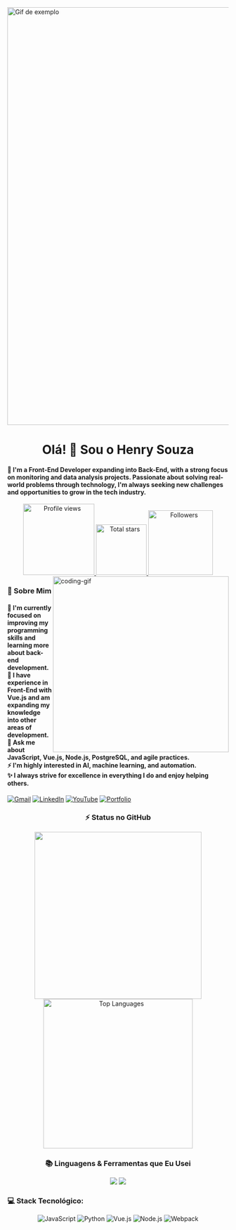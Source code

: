 
<img src="https://i.pinimg.com/originals/96/cb/5a/96cb5a29b529cd85483b9dc1d322ca93.gif" alt="Gif de exemplo" width="950" />


<!-- Greeting -->
<h1 align="center">Olá! 🙏 Sou o Henry Souza</h1>

<h4 align="left">🌟 I'm a Front-End Developer expanding into Back-End, with a strong focus on monitoring and data analysis projects. Passionate about solving real-world problems through technology, I'm always seeking new challenges and opportunities to grow in the tech industry.</h4>

<div align="center">
  <a href="https://github.com/Henry-Souza">
    <img width="162px" 
         src="https://komarev.com/ghpvc/?username=Henry-Souza&label=Profile%20views&color=318CE7&style=for-the-badge" 
         alt="Profile views" />
  </a>
  <a href="https://api.github-star-counter.workers.dev/user/Henry-Souza">
    <img width="115px" 
         alt="Total stars" 
         title="Total stars on GitHub" 
         src="https://custom-icon-badges.herokuapp.com/badge/dynamic/json?logo=star&color=318CE7&labelColor=505050&label=Stars&style=for-the-badge&query=%24.stars&url=https://api.github-star-counter.workers.dev/user/Henry-Souza" />
  </a>
  <a href="https://github.com/Henry-Souza?tab=followers">
    <img width="147px" 
         alt="Followers" 
         title="Follow me on GitHub" 
         src="https://custom-icon-badges.herokuapp.com/github/followers/Henry-Souza?color=318CE7&labelColor=505050&style=for-the-badge&logo=person-add&label=Followers&logoColor=white" />
  </a>
</div>

<!-- 👀 VIEWS -->
<img align="right" alt="coding-gif" width="400" src="https://github.com/Henry-Souza/yourgif.gif">

<!-- About Me -->
<h3 align="left">💫 Sobre Mim</h3>

<h4>
 🌱 I'm currently focused on improving my programming skills and learning more about back-end development. </br>
🔭 I have experience in Front-End with Vue.js and am expanding my knowledge into other areas of development. </br>
💬 Ask me about JavaScript, Vue.js, Node.js, PostgreSQL, and agile practices. </br>
⚡ I'm highly interested in AI, machine learning, and automation. </br>
✨ I always strive for excellence in everything I do and enjoy helping others.
</h4>

<!-- Links to contact -->
<div align="left">
  <a href="mailto:henry.souza@gmail.com"><img src="https://img.shields.io/badge/Gmail-333333?style=for-the-badge&logo=gmail&logoColor=red" alt="Gmail" /></a>
  <a href="https://www.linkedin.com/in/henry-souza" target="_blank"><img src="https://img.shields.io/badge/LinkedIn-0077B5?style=for-the-badge&logo=linkedin&logoColor=white" alt="LinkedIn" /></a>
  <a href="https://www.youtube.com/c/HenrySouza" target="_blank"><img src="https://img.shields.io/badge/YouTube-BF616A?style=for-the-badge&logo=youtube&logoColor=ECEFF4" alt="YouTube" /></a>
  <a href="https://henry-souza-portfolio.netlify.app/" target="_blank"><img src="https://img.shields.io/badge/Portfolio-FF5722?style=for-the-badge&logo=todoist&logoColor=white" alt="Portfolio" /></a>
</div>

<!-- Github Stats -->
<h3 align="center">⚡ Status no GitHub</h3>
<div align="center">
  <img width="380" src="https://github-readme-stats.vercel.app/api?username=Henry-Souza&count_private=true&show_icons=true&theme=default&rank_icon=github&border_radius=10"/>
  <img width="340" src="https://github-readme-stats.vercel.app/api/top-langs/?username=Henry-Souza&theme=default&hide_border=false&include_all_commits=false&count_private=false&layout=compact" alt="Top Languages">
</div>

<!-- Languages & Tools -->
<h3 align="center">📚 Linguagens & Ferramentas que Eu Usei</h3>
<div align="center">
  <img src="https://skillicons.dev/icons?i=vue,html,css,javascript,nodejs,git,github,postgresql" />
  <img src="https://skillicons.dev/icons?i=python,typescript,react,linux" />
</div>



<h3>💻 Stack Tecnológico:</h3>
<div align="center">
  <img src="https://img.shields.io/badge/javascript-%23323330.svg?style=for-the-badge&logo=javascript&logoColor=%23F7DF1E" alt="JavaScript" />
  <img src="https://img.shields.io/badge/python-3670A0?style=for-the-badge&logo=python&logoColor=ffdd54" alt="Python" />
  <img src="https://img.shields.io/badge/vue.js-%234FC08D.svg?style=for-the-badge&logo=vue.js&logoColor=white" alt="Vue.js" />
  <img src="https://img.shields.io/badge/node.js-339933?style=for-the-badge&logo=node.js&logoColor=white" alt="Node.js" />
  <img src="https://img.shields.io/badge/webpack-%238DD6F9.svg?style=for-the-badge&logo=webpack&logoColor=black" alt="Webpack" />
</div>

